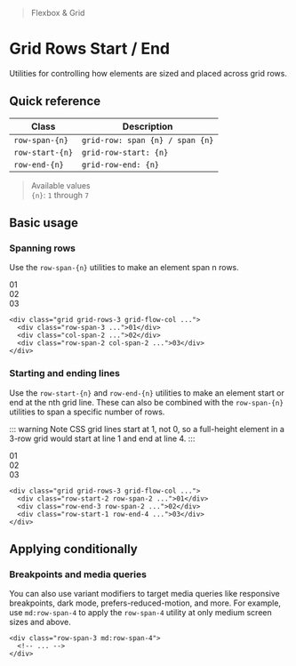 > Flexbox & Grid

# Grid Rows Start / End

Utilities for controlling how elements are sized and placed across grid rows.

## Quick reference

| Class           | Description                     |
|-----------------|---------------------------------|
| `row-span-{n}`  | `grid-row: span {n} / span {n}` |
| `row-start-{n}` | `grid-row-start: {n}`           |
| `row-end-{n}`   | `grid-row-end: {n}`             |

> Available values <br />
> `{n}`: `1` through `7` <br />

## Basic usage

### Spanning rows
Use the `row-span-{n}` utilities to make an element span n rows.

<example-container>
  <div class="ex-bg--striped ex-bg--fuchsia grid grid-rows-3 grid-flow-col gap-24 rounded-8">
    <div class="pd-bg-fuchsia-500 ex-box row-span-3">01</div>
    <div class="pd-bg-fuchsia-300 ex-box col-span-2">02</div>
    <div class="pd-bg-fuchsia-500 ex-box col-span-2 row-span-2">03</div>
  </div>
</example-container>

```html{2,4}
<div class="grid grid-rows-3 grid-flow-col ...">
  <div class="row-span-3 ...">01</div>
  <div class="col-span-2 ...">02</div>
  <div class="row-span-2 col-span-2 ...">03</div>
</div>
```

### Starting and ending lines
Use the `row-start-{n}` and `row-end-{n}` utilities to make an element start or end at the nth grid line. These can also be combined with the `row-span-{n}` utilities to span a specific number of rows.

::: warning Note
CSS grid lines start at 1, not 0, so a full-height element in a 3-row grid would start at line 1 and end at line 4.
:::

<example-container>
  <div class="ex-bg--striped ex-bg--blue grid grid-rows-3 grid-flow-col gap-24 rounded-8">
    <div class="ex-box"></div>
    <div class="pd-bg-blue-500 ex-box row-start-2 row-span-2">01</div>
    <div class="pd-bg-blue-500 ex-box row-end-3 row-span-2">02</div>
    <div class="ex-box"></div>
    <div class="pd-bg-blue-500 ex-box row-start-1 row-end-4">03</div>
  </div>
</example-container>

```html{2-4}
<div class="grid grid-rows-3 grid-flow-col ...">
  <div class="row-start-2 row-span-2 ...">01</div>
  <div class="row-end-3 row-span-2 ...">02</div>
  <div class="row-start-1 row-end-4 ...">03</div>
</div>
```

## Applying conditionally

### Breakpoints and media queries
You can also use variant modifiers to target media queries like responsive breakpoints, dark mode, prefers-reduced-motion, and more.
For example, use `md:row-span-4` to apply the `row-span-4` utility at only medium screen sizes and above.

```html{1}
<div class="row-span-3 md:row-span-4">
  <!-- ... -->
</div>
```
